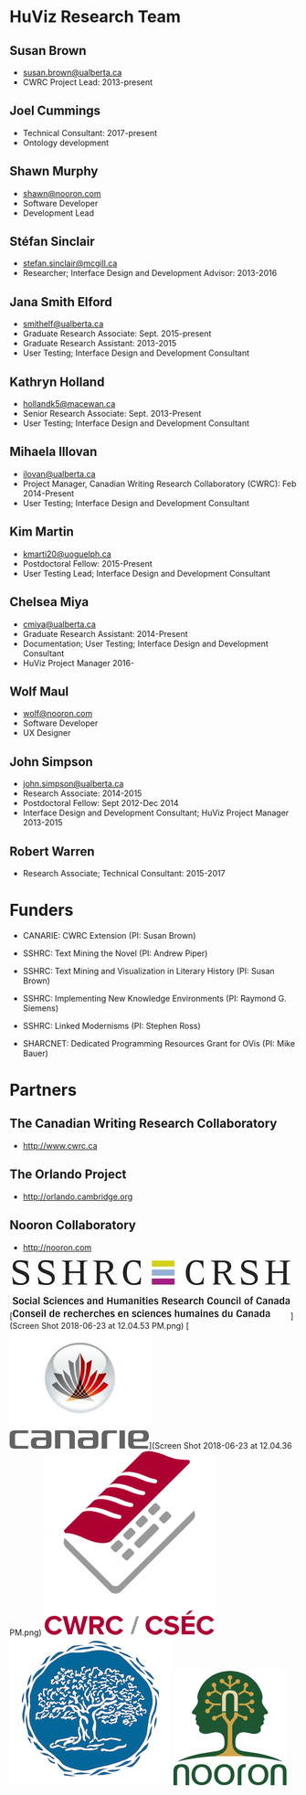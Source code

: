 
# HuViz Research Team

## Susan Brown
* susan.brown@ualberta.ca
* CWRC Project Lead: 2013-present

## Joel Cummings
* Technical Consultant: 2017-present
* Ontology development

## Shawn Murphy
* shawn@nooron.com
* Software Developer
* Development Lead

## Stéfan Sinclair
* stefan.sinclair@mcgill.ca
* Researcher; Interface Design and Development Advisor: 2013-2016

## Jana Smith Elford
* smithelf@ualberta.ca
* Graduate Research Associate: Sept. 2015-present
* Graduate Research Assistant: 2013-2015
* User Testing; Interface Design and Development Consultant

## Kathryn Holland
* hollandk5@macewan.ca
* Senior Research Associate: Sept. 2013-Present
* User Testing; Interface Design and Development Consultant

## Mihaela Illovan
* ilovan@ualberta.ca
* Project Manager, Canadian Writing Research Collaboratory (CWRC): Feb 2014-Present
* User Testing; Interface Design and Development Consultant

## Kim Martin
* kmarti20@uoguelph.ca
* Postdoctoral Fellow: 2015-Present
* User Testing Lead; Interface Design and Development Consultant

## Chelsea Miya
* cmiya@ualberta.ca
* Graduate Research Assistant: 2014-Present
* Documentation; User Testing; Interface Design and Development Consultant
* HuViz Project Manager 2016-

## Wolf Maul
* wolf@nooron.com
* Software Developer
* UX Designer

## John Simpson
* john.simpson@ualberta.ca
* Research Associate: 2014-2015
* Postdoctoral Fellow: Sept 2012-Dec 2014
* Interface Design and Development Consultant; HuViz Project Manager 2013-2015

## Robert Warren
* Research Associate; Technical Consultant: 2015-2017

# Funders

* CANARIE: CWRC Extension (PI: Susan Brown)

* SSHRC: Text Mining the Novel (PI: Andrew Piper)

* SSHRC: Text Mining and Visualization in Literary History (PI: Susan Brown)

* SSHRC: Implementing New Knowledge Environments (PI: Raymond G. Siemens)

* SSHRC: Linked Modernisms (PI: Stephen Ross)

* SHARCNET: Dedicated Programming Resources Grant for OVis (PI: Mike Bauer)

# Partners

## The Canadian Writing Research Collaboratory

* http://www.cwrc.ca

## The Orlando Project

* http://orlando.cambridge.org

## Nooron Collaboratory

* http://nooron.com

[![SSHRC Logo](/docs/SSHRC.jpeg)](Screen Shot 2018-06-23 at 12.04.53 PM.png)
[![Canarie Logo](/docs/Canarie.jpeg)](Screen Shot 2018-06-23 at 12.04.36 PM.png)
[![CWRC Logo](/docs/cwrc_logo.png)](http://www.cwrc.ca)
[![Orlando Logo](/docs/orlando_tree_logo.png)](http://orlando.cambridge.org)
[![Nooron Logo](/docs/nooron_logo.png)](http://nooron.com)
